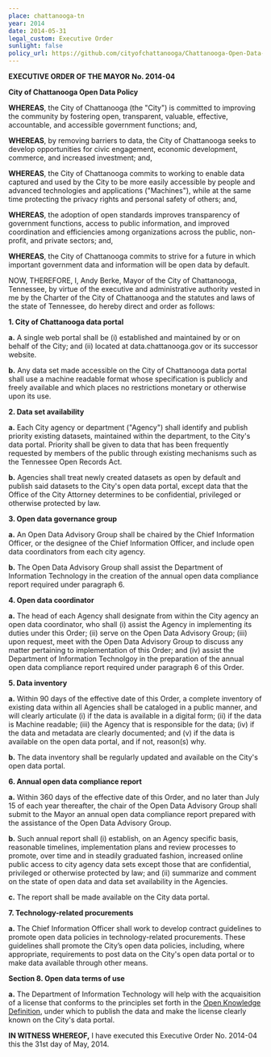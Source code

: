 ```yaml
---
place: chattanooga-tn
year: 2014
date: 2014-05-31
legal_custom: Executive Order
sunlight: false
policy_url: https://github.com/cityofchattanooga/Chattanooga-Open-Data-Policy/blob/master/Open%20Data%20Policy.md
---
```


**EXECUTIVE ORDER OF THE MAYOR**
**No. 2014-04**

**City of Chattanooga Open Data Policy**

**WHEREAS**, the City of Chattanooga (the "City") is committed to improving the community by fostering open, transparent, valuable, effective, accountable, and accessible government functions; and,

**WHEREAS**, by removing barriers to data, the City of Chattanooga seeks to develop opportunities for civic engagement, economic development, commerce, and increased investment; and,

**WHEREAS**, the City of Chattanooga commits to working to enable data captured and used by the City to be more easily accessible by people and advanced technologies and applications ("Machines"), while at the same time protecting the privacy rights and personal safety of others; and,

**WHEREAS**, the adoption of open standards improves transparency of government functions, access to public information, and improved coordination and efficiencies among organizations across the public, non-profit, and private sectors; and,

**WHEREAS**, the City of Chattanooga commits to strive for a future in which important government data and information will be open data by default.

NOW, THEREFORE, I, Andy Berke, Mayor of the City of Chattanooga, Tennessee, by virtue of the executive and administrative authority vested in me by the Charter of the City of Chattanooga and the statutes and laws of the state of Tennessee, do hereby direct and order as follows:

**1. City of Chattanooga data portal**

**a.** A single web portal shall be (i) established and maintained by or on behalf of the City; and (ii) located at data.chattanooga.gov or its successor website.

**b.** Any data set made accessible on the City of Chattanooga data portal shall use a machine readable format whose specification is publicly and freely available and which places no restrictions monetary or otherwise upon its use.


**2. Data set availability**

**a.** Each City agency or department ("Agency") shall identify and publish priority existing datasets, maintained within the department, to the City's data portal. Priority shall be given to data that has been frequently requested by members of the public through existing mechanisms such as the Tennessee Open Records Act.

**b.** Agencies shall treat newly created datasets as open by default and publish said datasets to the City's open data portal, except data that the Office of the City Attorney determines to be confidential, privileged or otherwise protected by law.

**3. Open data governance group**

**a.** An Open Data Advisory Group shall be chaired by the Chief Information Officer, or the designee of the Chief Information Officer, and include open data coordinators from each city agency.

**b.** The Open Data Advisory Group shall assist the Department of Information Technology in the creation of the annual open data compliance report required under paragraph 6.

**4. Open data coordinator**

**a.** The head of each Agency shall designate from within the City agency an open data coordinator, who shall (i) assist the Agency in implementing its duties under this Order; (ii) serve on the Open Data Advisory Group; (iii) upon request, meet with the Open Data Advisory Group to discuss any matter pertaining to implementation of this Order; and (iv) assist the Department of Information Technolgoy in the preparation of the annual open data compliance report required under paragraph 6 of this Order.  

**5. Data inventory**

**a.** Within 90 days of the effective date of this Order, a complete inventory of existing data within all Agencies shall be cataloged in a public manner, and will clearly articulate (i) if the data is available in a digital form; (ii) if the data is Machine readable; (iii) the Agency that is responsible for the data; (iv) if the data and metadata are clearly documented; and (v) if the data is available on the open data portal, and if not, reason(s) why.

**b.** The data inventory shall be regularly updated and available on the City's open data portal.

**6. Annual open data compliance report**

**a.** Within 360 days of the effective date of this Order, and no later than July 15 of each year thereafter, the chair of the Open Data Advisory Group shall submit to the Mayor an annual open data compliance report prepared with the assistance of the Open Data Advisory Group.

**b.** Such annual report shall (i) establish, on an Agency specific basis, reasonable timelines, implementation plans and review processes to promote, over time and in steadily graduated fashion, increased online public access to city agency data sets except those that are confidential, privileged or otherwise protected by law; and (ii) summarize and comment on the state of open data and data set availability in the Agencies.

**c.** The report shall be made available on the City data portal.

**7. Technology-related procurements**

**a.** The Chief Information Officer shall work to develop contract guidelines to promote open data policies in technology-related procurements.  These guidelines shall promote the City’s open data policies, including, where appropriate, requirements to post data on the City's open data portal or to make data available through other means.

**Section 8. Open data terms of use**

**a.** The Department of Information Technology will help with the acquaisition of a license that conforms to the principles set forth in the [Open Knowledge Definition](http://opendefinition.org/od/), under which to publish the data and make the license clearly known on the City's data portal.

**IN WITNESS WHEREOF,** I have executed this Executive Order No. 2014-04 this the 31st day of May, 2014.
